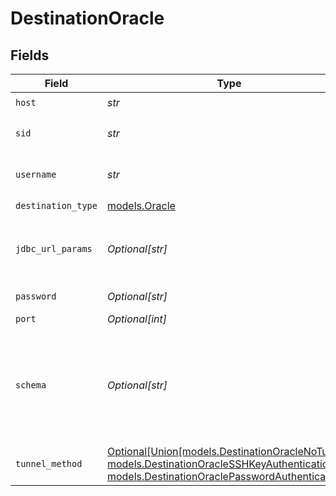 # DestinationOracle


## Fields

| Field                                                                                                                                                                                                                                                                                                                                                        | Type                                                                                                                                                                                                                                                                                                                                                         | Required                                                                                                                                                                                                                                                                                                                                                     | Description                                                                                                                                                                                                                                                                                                                                                  | Example                                                                                                                                                                                                                                                                                                                                                      |
| ------------------------------------------------------------------------------------------------------------------------------------------------------------------------------------------------------------------------------------------------------------------------------------------------------------------------------------------------------------ | ------------------------------------------------------------------------------------------------------------------------------------------------------------------------------------------------------------------------------------------------------------------------------------------------------------------------------------------------------------ | ------------------------------------------------------------------------------------------------------------------------------------------------------------------------------------------------------------------------------------------------------------------------------------------------------------------------------------------------------------ | ------------------------------------------------------------------------------------------------------------------------------------------------------------------------------------------------------------------------------------------------------------------------------------------------------------------------------------------------------------ | ------------------------------------------------------------------------------------------------------------------------------------------------------------------------------------------------------------------------------------------------------------------------------------------------------------------------------------------------------------ |
| `host`                                                                                                                                                                                                                                                                                                                                                       | *str*                                                                                                                                                                                                                                                                                                                                                        | :heavy_check_mark:                                                                                                                                                                                                                                                                                                                                           | The hostname of the database.                                                                                                                                                                                                                                                                                                                                |                                                                                                                                                                                                                                                                                                                                                              |
| `sid`                                                                                                                                                                                                                                                                                                                                                        | *str*                                                                                                                                                                                                                                                                                                                                                        | :heavy_check_mark:                                                                                                                                                                                                                                                                                                                                           | The System Identifier uniquely distinguishes the instance from any other instance on the same computer.                                                                                                                                                                                                                                                      |                                                                                                                                                                                                                                                                                                                                                              |
| `username`                                                                                                                                                                                                                                                                                                                                                   | *str*                                                                                                                                                                                                                                                                                                                                                        | :heavy_check_mark:                                                                                                                                                                                                                                                                                                                                           | The username to access the database. This user must have CREATE USER privileges in the database.                                                                                                                                                                                                                                                             |                                                                                                                                                                                                                                                                                                                                                              |
| `destination_type`                                                                                                                                                                                                                                                                                                                                           | [models.Oracle](../models/oracle.md)                                                                                                                                                                                                                                                                                                                         | :heavy_check_mark:                                                                                                                                                                                                                                                                                                                                           | N/A                                                                                                                                                                                                                                                                                                                                                          |                                                                                                                                                                                                                                                                                                                                                              |
| `jdbc_url_params`                                                                                                                                                                                                                                                                                                                                            | *Optional[str]*                                                                                                                                                                                                                                                                                                                                              | :heavy_minus_sign:                                                                                                                                                                                                                                                                                                                                           | Additional properties to pass to the JDBC URL string when connecting to the database formatted as 'key=value' pairs separated by the symbol '&'. (example: key1=value1&key2=value2&key3=value3).                                                                                                                                                             |                                                                                                                                                                                                                                                                                                                                                              |
| `password`                                                                                                                                                                                                                                                                                                                                                   | *Optional[str]*                                                                                                                                                                                                                                                                                                                                              | :heavy_minus_sign:                                                                                                                                                                                                                                                                                                                                           | The password associated with the username.                                                                                                                                                                                                                                                                                                                   |                                                                                                                                                                                                                                                                                                                                                              |
| `port`                                                                                                                                                                                                                                                                                                                                                       | *Optional[int]*                                                                                                                                                                                                                                                                                                                                              | :heavy_minus_sign:                                                                                                                                                                                                                                                                                                                                           | The port of the database.                                                                                                                                                                                                                                                                                                                                    | 1521                                                                                                                                                                                                                                                                                                                                                         |
| `schema`                                                                                                                                                                                                                                                                                                                                                     | *Optional[str]*                                                                                                                                                                                                                                                                                                                                              | :heavy_minus_sign:                                                                                                                                                                                                                                                                                                                                           | The default schema is used as the target schema for all statements issued from the connection that do not explicitly specify a schema name. The usual value for this field is "airbyte".  In Oracle, schemas and users are the same thing, so the "user" parameter is used as the login credentials and this is used for the default Airbyte message schema. | airbyte                                                                                                                                                                                                                                                                                                                                                      |
| `tunnel_method`                                                                                                                                                                                                                                                                                                                                              | [Optional[Union[models.DestinationOracleNoTunnel, models.DestinationOracleSSHKeyAuthentication, models.DestinationOraclePasswordAuthentication]]](../models/destinationoraclesshtunnelmethod.md)                                                                                                                                                             | :heavy_minus_sign:                                                                                                                                                                                                                                                                                                                                           | Whether to initiate an SSH tunnel before connecting to the database, and if so, which kind of authentication to use.                                                                                                                                                                                                                                         |                                                                                                                                                                                                                                                                                                                                                              |